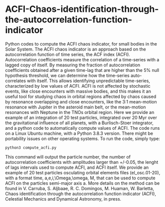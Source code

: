 # ACFI-Chaos-identification-through-the-autocorrelation-function-indicator
Python codes to compute the ACFI chaos indicator, for small bodies in the Solar System. The ACFI chaos indicator is an approach based on the autocorrelation function of time series, the ACF index (ACFI). Autocorrelation coefficients measure the correlation of a time-series with a lagged copy of itself. By measuring the fraction of autocorrelation coefficients obtained after a given time-lag that are higher than the 5% null hypothesis threshold, we can determine how the time-series auto-correlates with itself. This allows identifying unpredictable time-series, characterized by low values of ACFI. ACFI is not affected by stochastic events, like close encounters with massive bodies, and this makes it an useful tool for studying chaos in orbital regions affected by chaos caused by resonance overlapping and close encounters, like the 3:1 mean-motion resonance with Jupiter in the asteroid main belt, or the mean-motion resonances with Neptune in the TNOs orbital  region.
Here we provide an example of an integration of 20 test particles, integrated over 20 Myr over the gravitational influence of all planets, with a Burlisch-Stoer integrator, and a python code to automatically compute values of ACFI.  The code runs on a Linux Ubuntu machine, with a Python 3.8.3 version. There might be portability issues on other operating systems.  To run the code, simply type:

```
python3 compute_acfi.py
```

This command will output the particle number, the number of autocorrelation coefficients with amplitudes larger than +/-0.05, the lenght of lags intervals used to compute ACFI, and ACFI itself.  We provide an example of 20 test particles osculating orbital elements files (el_osc.01-20), with a format time, a,e,i,\Omega,\omega, M, that can be used to compute ACFI on the particles semi-major axis a.  More details on the method can be found in V. Carruba, S. Aljbaae, R. C. Domingos, M. Huaman, W. Barletta, Chaos identification through the autocorrelation function indicator (ACFI), Celestial Mechanics and Dynamical Astronomy, in press.
